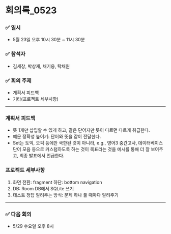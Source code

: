 # 회의록_0523

### ✅ 일시

- 5월 23일 오후 10시 30분 ~ 11시 30분

### ✅ 참석자

- 김세창, 박상재, 채기웅, 탁채원

### ✅ 회의 주제

- 계획서 피드백
- 기타(프로젝트 세부사항)

---

### 계획서 피드백
- 뜻 1개만 삽입할 수 있게 하고, 같은 단어지만 뜻이 다르면 다르게 취급한다.
- 예문 정확성 높이기: 단어와 뜻을 같이 전달한다.
- Set는 토익, 오픽 등에만 국한된 것이 아니라, e.g., 영어3 중간고사, 데이터베이스 단어 모음 등으로 커스텀하도록 하는 것이 목표라는 것을 예시를 통해 더 잘 보여주고, 최종 발표에서 언급한다.
### 프로젝트 세부사항
1. 화면 전환: fragment
하단: bottom navigation
2. DB: Room DB에서 SQLite 쓰기
3. 테스트 정답 알려주는 방식: 문제 하나 풀 때마다 알려주기

---

### ✅ 다음 회의

- 5/29 수요일 오후 8시
